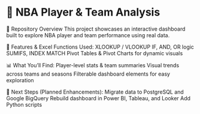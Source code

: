 # 🏀 NBA Player & Team Analysis

📁 Repository Overview
This project showcases an interactive dashboard built to explore NBA player and team performance using real data.

🔧 Features & Excel Functions Used:
XLOOKUP / VLOOKUP
IF, AND, OR logic
SUMIFS, INDEX MATCH
Pivot Tables & Pivot Charts for dynamic visuals

📊 What You’ll Find:
Player-level stats & team summaries
Visual trends across teams and seasons
Filterable dashboard elements for easy exploration


🚀 Next Steps (Planned Enhancements):
Migrate data to PostgreSQL and Google BigQuery
Rebuild dashboard in Power BI, Tableau, and Looker
Add Python scripts

